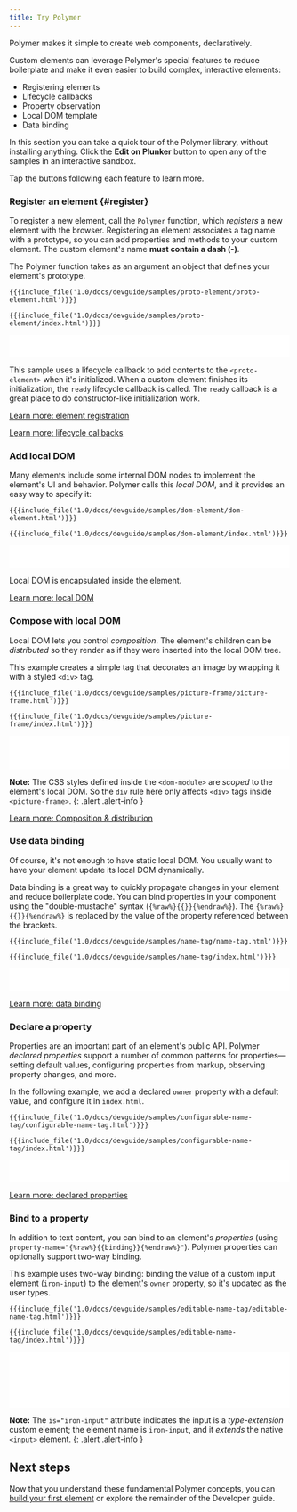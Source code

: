 ```yaml
---
title: Try Polymer
---
```


<!-- toc -->

Polymer makes it simple to create web components, declaratively.

Custom elements can leverage Polymer's special features to reduce boilerplate
and make it even easier to build complex, interactive elements:

- Registering elements
- Lifecycle callbacks
- Property observation
- Local DOM template
- Data binding

In this section you can take a quick tour of the Polymer library,
without installing anything. Click the **Edit on Plunker** button to open any
of the samples in an interactive sandbox.

Tap the buttons following each feature to learn more.

### Register an element {#register}

To register a new element, call the `Polymer` function, which
_registers_ a new element with the browser. Registering an element associates
a tag name with a prototype, so you can add properties and methods to your custom
element. The custom element's name **must contain a dash (-)**.

The Polymer function takes as an
argument an object that defines your element's prototype.

<demo-tabs selected="0" src="http://plnkr.co/edit/TbK3gUohLircKlIJByqc?p=preview">
  <demo-tab heading="proto-element.html">
<pre><code>{{{include_file('1.0/docs/devguide/samples/proto-element/proto-element.html')}}}</code></pre>
  </demo-tab>
  <demo-tab heading="index.html">
<pre><code>{{{include_file('1.0/docs/devguide/samples/proto-element/index.html')}}}</code></pre>
  </demo-tab>

  <iframe frameborder="0" src="samples/proto-element/index.html" width="100%" height="40"></iframe>
</demo-tabs>

This sample uses a lifecycle callback
to add contents to the `<proto-element>` when it's initialized.
When a custom element finishes its initialization, the `ready` lifecycle callback is called.
The `ready` callback is a great place to do constructor-like initialization work.

<p><a href="/1.0/docs/devguide/registering-elements" class="blue-button">
  Learn more: element registration
</a></p>

<p><a href="/1.0/docs/devguide/registering-elements#lifecycle-callbacks" class="blue-button">
  Learn more: lifecycle callbacks
</a></p>

### Add local DOM

Many elements include some internal DOM nodes to implement the element's UI and behavior.
Polymer calls this _local DOM_, and it provides an easy way to specify it:

<demo-tabs selected="0" src="http://plnkr.co/edit/RhZMWIWf6hbFUXxRSQkz?p=preview">
  <demo-tab heading="dom-element.html">
<pre><code>{{{include_file('1.0/docs/devguide/samples/dom-element/dom-element.html')}}}</code></pre>
  </demo-tab>
  <demo-tab heading="index.html">
<pre><code>{{{include_file('1.0/docs/devguide/samples/dom-element/index.html')}}}</code></pre>
  </demo-tab>

  <iframe frameborder="0" src="samples/dom-element/index.html" width="100%" height="40"></iframe>
</demo-tabs>

Local DOM is encapsulated inside the element.

<p><a href="/1.0/docs/devguide/local-dom" class="blue-button">Learn more: local DOM</a></p>

### Compose with local DOM

Local DOM lets you control _composition_. The element's children can be _distributed_
so they render as if they were inserted into the local DOM tree.

This example creates a simple tag that decorates an image by wrapping it
with a styled `<div>` tag.

<demo-tabs selected="0" src="http://plnkr.co/edit/qEMZleDbvKrNcpPXSviW?p=preview">
  <demo-tab heading="picture-frame.html">
<pre><code>{{{include_file('1.0/docs/devguide/samples/picture-frame/picture-frame.html')}}}</code></pre>
  </demo-tab>
  <demo-tab heading="index.html">
<pre><code>{{{include_file('1.0/docs/devguide/samples/picture-frame/index.html')}}}</code></pre>
  </demo-tab>

  <iframe frameborder="0" src="samples/picture-frame/index.html" width="100%" height="60"></iframe>
</demo-tabs>

**Note:** The CSS styles defined inside the `<dom-module>` are _scoped_ to the element's local DOM.
So the `div` rule here only affects `<div>` tags inside `<picture-frame>`.
{: .alert .alert-info }

<p><a href="/1.0/docs/devguide/local-dom#dom-distribution" class="blue-button">
Learn more: Composition & distribution</a></p>

### Use data binding

Of course, it's not enough to have static local DOM. You usually want to have your element update
its local DOM dynamically.

Data binding is a great way to quickly propagate changes in your element and reduce boilerplate code.
You can bind properties in your component using the "double-mustache" syntax (`{%raw%}{{}}{%endraw%}`).
The `{%raw%}{{}}{%endraw%}` is replaced by the value of the property referenced between the brackets.

<demo-tabs selected="0" src="http://plnkr.co/edit/LUm1XjpxlMIQFqGy04NS?p=preview">
  <demo-tab heading="name-tag.html">
<pre><code>{{{include_file('1.0/docs/devguide/samples/name-tag/name-tag.html')}}}</code></pre>
  </demo-tab>
  <demo-tab heading="index.html">
<pre><code>{{{include_file('1.0/docs/devguide/samples/name-tag/index.html')}}}</code></pre>
  </demo-tab>

  <iframe frameborder="0" src="samples/name-tag/index.html" width="100%" height="40"></iframe>
</demo-tabs>

<p><a href="/1.0/docs/devguide/data-binding" class="blue-button">
Learn more: data binding</a></p>

### Declare a property

Properties are an important part of an element's public API. Polymer
_declared properties_ support a number of common patterns for properties—setting default
values, configuring properties from markup, observing property changes, and more.

In the following example, we add a declared `owner` property with a default value,
and configure it in `index.html`.

<demo-tabs selected="0" src="http://plnkr.co/edit/HjgVnjpxMTvZJfhwpRPE?p=preview">
  <demo-tab heading="configurable-name-tag.html">
<pre><code>{{{include_file('1.0/docs/devguide/samples/configurable-name-tag/configurable-name-tag.html')}}}</code></pre>
  </demo-tab>
  <demo-tab heading="index.html">
<pre><code>{{{include_file('1.0/docs/devguide/samples/configurable-name-tag/index.html')}}}</code></pre>
  </demo-tab>

  <iframe frameborder="0" src="samples/configurable-name-tag/index.html" width="100%" height="40"></iframe>
</demo-tabs>

<p><a href="/1.0/docs/devguide/properties" class="blue-button">
Learn more: declared properties</a></p>

### Bind to a property

In addition to text content, you can bind to an element's _properties_ (using
`property-name="{%raw%}{{binding}}{%endraw%}"`). Polymer properties
can optionally support two-way binding.

This example uses two-way binding: binding the value of a custom input element (`iron-input`)
to the element's `owner` property, so it's updated as the user types.

<demo-tabs selected="0" src="http://plnkr.co/edit/DIA7weGNRf9Ejxp6xyh1?p=preview">
  <demo-tab heading="editable-name-tag.html">
<pre><code>{{{include_file('1.0/docs/devguide/samples/editable-name-tag/editable-name-tag.html')}}}</code></pre>
  </demo-tab>
  <demo-tab heading="index.html">
<pre><code>{{{include_file('1.0/docs/devguide/samples/editable-name-tag/index.html')}}}</code></pre>
  </demo-tab>

  <iframe frameborder="0" src="samples/editable-name-tag/index.html" width="100%" height="100"></iframe>
</demo-tabs>

**Note:** The `is="iron-input"` attribute indicates the input is a _type-extension_ custom
element; the element name is `iron-input`, and it _extends_ the native `<input>` element.
{: .alert .alert-info }

## Next steps

Now that you understand these fundamental Polymer concepts, you can
[build your first element](/1.0/start/first-element/intro) or explore
the remainder of the Developer guide.

